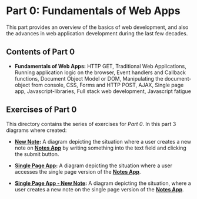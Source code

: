 # Part 0: Fundamentals of Web Apps

This part provides an overview of the basics of web development, and also the advances in web application development during the last few decades.

## Contents of Part 0

- **Fundamentals of Web Apps:** HTTP GET, Traditional Web Applications, Running application logic on the browser, Event handlers and Callback functions, Document Object Model or DOM, Manipulating the document-object from console,  CSS, Forms and HTTP POST, AJAX, Single page app, Javascript-libraries, Full stack web development, Javascript fatigue

## Exercises of Part 0

This directory contains the series of exercises for *Part 0*. In this part 3 diagrams where created:

- [**New Note**](https://github.com/katerina-tziala/fullstackopen2019/blob/master/part0/New%20Note.png)**:** A diagram depicting the situation where a user creates a new note on [**Notes App**](https://fullstack-exampleapp.herokuapp.com/notes) by writing something into the text field and clicking the submit button.

- [**Single Page App**](https://github.com/katerina-tziala/fullstackopen2019/blob/master/part0/Single%20Page%20App.png)**:** A diagram depicting the situation where a user accesses the single page version of the [**Notes App**]( https://fullstack-exampleapp.herokuapp.com/spa).

- [**Single Page App - New Note**](https://github.com/katerina-tziala/fullstackopen2019/blob/master/part0/Single%20Page%20App%20-%20New%20Note.png)**:** A diagram depicting the situation, where a user creates a new note on the single page version of the [**Notes App**]( https://fullstack-exampleapp.herokuapp.com/spa).
